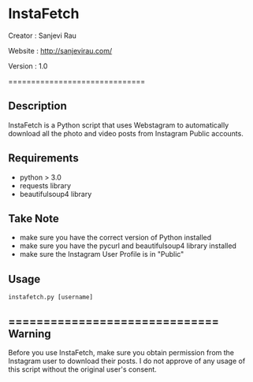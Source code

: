 # InstaFetch
Creator : Sanjevi Rau

Website : http://sanjevirau.com/

Version : 1.0

==============================

Description
-------------
InstaFetch is a Python script that uses Webstagram to automatically download all the photo and video
posts from Instagram Public accounts.

Requirements
-------------
- python > 3.0
- requests library
- beautifulsoup4 library

Take Note
-------------
- make sure you have the correct version of Python installed
- make sure you have the pycurl and beautifulsoup4 library installed
- make sure the Instagram User Profile is in "Public"

Usage
-------------

	instafetch.py [username]

==============================
Warning
-------------
Before you use InstaFetch, make sure you obtain permission from the Instagram user to download their posts.
I do not approve of any usage of this script without the original user's consent.
